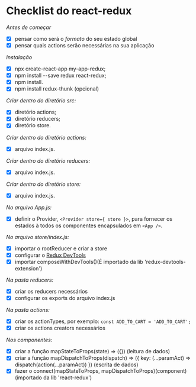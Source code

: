 # Checklist do react-redux

*Antes de começar*
- [x] pensar como será o *formato* do seu estado global
- [x] pensar quais actions serão necessárias na sua aplicação

*Instalação*
- [x] npx create-react-app my-app-redux;
- [x] npm install --save redux react-redux;
- [x] npm install.
- [x] npm install redux-thunk (opcional)

*Criar dentro do diretório src:*
- [x] diretório actions;
- [x] diretório reducers;
- [x] diretório store.

*Criar dentro do diretório actions:*
- [x] arquivo index.js.

*Criar dentro do diretório reducers:*
- [x] arquivo index.js.

*Criar dentro do diretório store:*
- [x] arquivo index.js.

*No arquivo App.js:*
- [x] definir o Provider, `<Provider store={ store }>`, para fornecer os estados à todos os componentes encapsulados em `<App />`.

*No arquivo store/index.js:*
- [x] importar o rootReducer e criar a store
- [x] configurar o [Redux DevTools](https://github.com/reduxjs/redux-devtools)
- [x] importar composeWithDevTools()(É importado da lib 'redux-devtools-extension')

*Na pasta reducers:*
- [x] criar os reducers necessários
- [x] configurar os exports do arquivo index.js

*Na pasta actions:*
- [x] criar os actionTypes, por exemplo: `const ADD_TO_CART = 'ADD_TO_CART';`
- [x] criar os actions creators necessários

*Nos componentes:*
- [x] criar a função mapStateToProps(state) => ({}) (leitura de dados)
- [x] criar a função mapDispatchToProps(dispatch) => ({ key: (...paramAct) => dispatch(action(...paramAct)) }) (escrita de dados)
- [x] fazer o connect(mapStateToProps, mapDispatchToProps)(component) (importado da lib 'react-redux')
